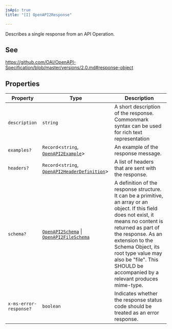 ```yaml
---
jsApi: true
title: "[I] OpenAPI2Response"

---
```

Describes a single response from an API Operation.

## See

https://github.com/OAI/OpenAPI-Specification/blob/master/versions/2.0.md#response-object

## Properties

| Property | Type | Description |
| ------ | ------ | ------ |
| `description` | `string` | A short description of the response. Commonmark syntax can be used for rich text representation |
| `examples?` | `Record`<`string`, [`OpenAPI2Example`](OpenAPI2Example.md)\> | An example of the response message. |
| `headers?` | `Record`<`string`, [`OpenAPI2HeaderDefinition`](OpenAPI2HeaderDefinition.md)\> | A list of headers that are sent with the response. |
| `schema?` | [`OpenAPI2Schema`](../type-aliases/OpenAPI2Schema.md) \| [`OpenAPI2FileSchema`](../type-aliases/OpenAPI2FileSchema.md) | A definition of the response structure. It can be a primitive, an array or an object. If this field does not exist, it means no content is returned as part of the response. As an extension to the Schema Object, its root type value may also be "file". This SHOULD be accompanied by a relevant produces mime-type. |
| `x-ms-error-response?` | `boolean` | Indicates whether the response status code should be treated as an error response. |
